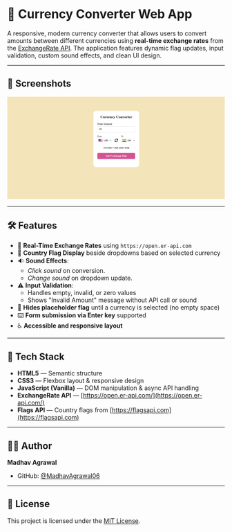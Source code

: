 # 💱 Currency Converter Web App

A responsive, modern currency converter that allows users to convert amounts between different currencies using **real-time exchange rates** from the [ExchangeRate API](https://open.er-api.com/). The application features dynamic flag updates, input validation, custom sound effects, and clean UI design.

---

## 📸 Screenshots

![Screenshot](screenshot.png)

---

## 🛠️ Features

- 🔄 **Real-Time Exchange Rates** using `https://open.er-api.com`
- 🎌 **Country Flag Display** beside dropdowns based on selected currency
- 🔉 **Sound Effects**:
  - *Click sound* on conversion.
  - *Change sound* on dropdown update.
- ⚠️ **Input Validation**:
  - Handles empty, invalid, or zero values
  - Shows "Invalid Amount" message without API call or sound
- 🚫 **Hides placeholder flag** until a currency is selected (no empty space)
- ⌨️ **Form submission via Enter key** supported
- ♿ **Accessible and responsive layout**
---

## 🧰 Tech Stack

- **HTML5** — Semantic structure
- **CSS3** — Flexbox layout & responsive design
- **JavaScript (Vanilla)** — DOM manipulation & async API handling
- **ExchangeRate API** — [https://open.er-api.com/](https://open.er-api.com/)
- **Flags API** — Country flags from [https://flagsapi.com](https://flagsapi.com)

---

## 👨‍💻 Author

**Madhav Agrawal**  
- GitHub: [@MadhavAgrawal06](https://github.com/MadhavAgrawal06)

---

## 📄 License

This project is licensed under the [MIT License](./LICENSE).



